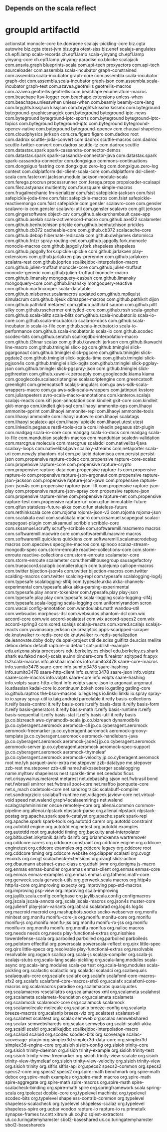 ## Depends on the scala reflect

groupId                            artifactId
========================================================================

actionstat                         monocle-core
be.doeraene                        scalajs-pickling-core
biz.cgta                           autowire
biz.cgta                           otest-jvm
biz.cgta                           otest-sjss
biz.enef                           scalajs-angulates
ch.epfl.lamp                       scala-records
ch.epfl.lamp                       scala-yinyang
ch.epfl.lamp                       yinyang-core
ch.epfl.lamp                       yinyang-paradise
co.blocke                          scalajack
com.ansvia.graph                   blueprints-scala
com.api-tech                       proxyactors
com.api-tech                       sourceloader
com.assembla.scala-incubator       graph-constrained
com.assembla.scala-incubator       graph-core
com.assembla.scala-incubator       graph-dot
com.assembla.scala-incubator       graph-json
com.assembla.scala-incubator       graph-test
com.azavea.geotrellis              geotrellis-macros
com.azavea.geotrellis              geotrellis
com.beachape                       enumeratum-macros
com.beachape                       ltsv-logger
com.beachape.extensions            unless-when
com.beachape.unlesswhen            unless-when
com.beamly                         beamly-core-lang
com.bryghts.kissjson               kissjson
com.bryghts.kissmx                 kissmx
com.byteground                     byteground-graphicsmagick
com.byteground                     byteground-iptc-news
com.byteground                     byteground-iptc-sports
com.byteground                     byteground-iptc-topics
com.byteground                     byteground-iptc
com.byteground                     byteground-opencv-native
com.byteground                     byteground-opencv
com.chuusai                        shapeless
com.cloudphysics                   jerkson
com.cra.figaro                     figaro
com.dadrox                         root
com.dadrox                         scuttle-joda-convert
com.dadrox                         scuttle-macros
com.dadrox                         scuttle-twitter-convert
com.dadrox                         scuttle-tz
com.dadrox                         scuttle
com.datastax.spark                 spark-cassandra-connector-demos
com.datastax.spark                 spark-cassandra-connector-java
com.datastax.spark                 spark-cassandra-connector
com.dongxiguo                      commons-continuations
com.dongxiguo                      fastring
com.dongxiguo                      zero-log
com.dongxiguo.zero-log             context
com.dslplatform                    dsl-client-scala-core
com.dslplatform                    dsl-client-scala
com.fasterxml.jackson.module       jackson-module-scala
com.ferega.procrun                 processrunner
com.ferega.props                   propsloader-scalaapi
com.filez.astyanax                 multientity
com.foursquare                     simple-macros
com.frugalmechanic                 fm-serializer
com.fsist                          safepickle-jackson
com.fsist                          safepickle-joda-time
com.fsist                          safepickle-macros
com.fsist                          safepickle-reactivemongo
com.fsist                          safepickle
com.gensler                        scalavro-core
com.gensler                        scalavro-io
com.gensler                        scalavro-util
com.gensler                        scalavro
com.gilt                           jerkson
com.gingersoftware                 object-csv
com.github.alexarchambault         case-app
com.github.aselab                  scala-activerecord-macro
com.github.axel22                  scalameter
com.github.benhutchison            prickle
com.github.benhutchison            prickles
com.github.cb372                   cacheable-core
com.github.cb372                   scalacache-core
com.github.debop                   hibernate-rediscala
com.github.dwhjames                datomisca
com.github.fntzr                   spray-routing-ext
com.github.japgolly.fork.monocle   monocle-macros
com.github.japgolly.fork.shapeless shapeless
com.github.japgolly.fork.upickle   upickle
com.github.jarlakxen               play-extensions
com.github.jarlakxen               play-prerender
com.github.jarlakxen               scalatra-rest
com.github.joprice                 scalikejdbc-interpolation-macro
com.github.julien-truffaut         monocle-core
com.github.julien-truffaut         monocle-generic
com.github.julien-truffaut         monocle-macro
com.github.limansky                mongoquery-casbah
com.github.limansky                mongoquery-core
com.github.limansky                mongoquery-reactive
com.github.martincooper            scala-datatable
com.github.misberner.scalamacros   updated
com.github.mpilquist               simulacrum
com.github.njeuk                   dbmapper-macros
com.github.pathikrit               dijon
com.github.pathikrit               metarest
com.github.pathikrit               sauron
com.github.piltt                   silky
com.github.rsschermer              entitytled-core
com.github.rssh                    scala-gopher
com.github.scala-blitz             scala-blitz
com.github.scala-incubator.io      scala-io-core
com.github.scala-incubator.io      scala-io-docs
com.github.scala-incubator.io      scala-io-file
com.github.scala-incubator.io      scala-io-performance
com.github.scala-incubator.io      scala-io
com.github.scodec                  scodec-bits
com.github.seratch                 scalikejdbc-interpolation-macro
com.github.t3hnar                  scalax
com.github.tkawachi                jerkson
com.github.tkawachi                line-macro
com.github.tminglei                slick-pg
com.github.tminglei                slick-pgargonaut
com.github.tminglei                slick-pgcore
com.github.tminglei                slick-pgdate2
com.github.tminglei                slick-pgjoda-time
com.github.tminglei                slick-pgjson4s
com.github.tminglei                slick-pgjts
com.github.tminglei                slick-pgplay-json
com.github.tminglei                slick-pgspray-json
com.github.tminglei                slick-pgthreeten
com.github.xuwei-k                 zeroapply
com.googlecode.kiama               kiama
com.googlecode.scalascriptengine   scalascriptengine
com.greencatsoft                   greenlight
com.greencatsoft                   scalajs-angulars
com.gu                             aws-sdk-scala-wrappers-macro
com.gu                             aws-sdk-scala-wrappers
com.jatinpuri                      kvstore
com.julianpeeters                  avro-scala-macro-annotations
com.kanterov.scalajs               scalajs-reacts
com.kifi                           json-annotation
com.kindleit                       gkit-core
com.kindleit                       gkit-mongo
com.kindleit                       gkit-sql
com.lihaoyi                        ammonite-ops
com.lihaoyi                        ammonite-pprint
com.lihaoyi                        ammonite-repl
com.lihaoyi                        ammonite-tools
com.lihaoyi                        ammonite
com.lihaoyi                        autowire
com.lihaoyi                        scalatags
com.lihaoyi                        scalatex-api
com.lihaoyi                        upickle
com.lihaoyi.utest                  utest
com.linkedin.pegasus               restli-tools-scala
com.linkedin.pegasus               sbt-plugin
com.madgag                         scala-io-core
com.madgag                         scala-io-docs
com.madgag                         scala-io-file
com.mandubian                      scaledn-macros
com.mandubian                      scaledn-validation
com.marcgrue                       molecule
com.marcgrue                       scaladci
com.nativelibs4java                scalaxy-loops
com.nativelibs4java                scalaxy-streams
com.netaporter                     scala-uri
com.newzly                         phantom-dsl
com.pellucid                       datomisca
com.persist                        persist-json
com.propensive                     rapture-codec
com.propensive                     rapture-core-scalaz
com.propensive                     rapture-core
com.propensive                     rapture-crypto
com.propensive                     rapture-data
com.propensive                     rapture-fs
com.propensive                     rapture-io
com.propensive                     rapture-json-argonaut
com.propensive                     rapture-json-jackson
com.propensive                     rapture-json-jawn
com.propensive                     rapture-json-json4s
com.propensive                     rapture-json-lift
com.propensive                     rapture-json-play
com.propensive                     rapture-json-spray
com.propensive                     rapture-json
com.propensive                     rapture-mime
com.propensive                     rapture-net
com.propensive                     rapture-test
com.propensive                     rapture-uri
com.qifun                          immutable-future
com.qifun                          stateless-future-akka
com.qifun                          stateless-future
com.rethinkscala                   core
com.rojoma                         rojoma-json-v3
com.rojoma                         rojoma-json
com.scalakata                      eval
com.scalakata                      macro
com.sksamuel.scapegoat             scalac-scapegoat-plugin
com.sksamuel.scribble              scribble-core
com.sksamuel.scruffy               scruffy-scribble
com.softwaremill.macmemo           macros
com.softwaremill.macwire           core
com.softwaremill.macwire           macros
com.softwaremill.quicklens         quicklens
com.softwaremill.scalamacrodebug   macros
com.specdevs                       specgine-macros
com.spinoco                        scalaz-stream-mongodb-spec
com.storm-enroute                  reactive-collections-core
com.storm-enroute                  reactive-collections
com.storm-enroute                  scalameter-core
com.storm-enroute                  scalameter
com.themillhousegroup              sausagefactory
com.trueaccord.scalapb             compilerplugin
com.tuplejump                      calliope-macros
com.twitter                        bijection-json4s
com.twitter                        bijection-macros
com.twitter                        scalding-macros
com.twitter                        scalding-repl
com.typesafe                       scalalogging-log4j
com.typesafe                       scalalogging-slf4j
com.typesafe.akka                  akka-channels-experimental
com.typesafe.akka                  akka-parsing-experimental
com.typesafe.play                  anorm-tokenizer
com.typesafe.play                  play-json
com.typesafe.play                  play
com.typesafe.scala-logging         scala-logging-slf4j
com.typesafe.scala-logging         scala-logging
com.uniformlyrandom                scron
com.wacai                          config-annotation
com.wandoulabs.math                wandou-util
com.websudos                       morpheus-dsl
com.websudos                       phantom-dsl
com.wix                            accord-core
com.wix                            accord-scalatest
com.wix                            accord-specs2
com.wix                            accord-spring3
com.xored.scalajs                  scalajs-reacts
com.xored.scalajs                  scalajs-reacts
com.yuvimasory                     jerkson
de.crealytics                      apps-scaripped-scraper
de.knutwalker                      rx-redis-core
de.knutwalker                      rx-redis-serialization
de.leanovate.doby                  doby
de.opal-project                    util
de.sciss                           guiflitz
de.sciss                           mellite
debox                              debox
default                            rapture-io
default                            sbt-publish-example
edu.arizona.sista                  processors
edu.berkeley.cs                    chisel
edu.berkeley.cs.shark              shark
eu.fakod                           neo4j-scala
eu.inn                             binders-core
fi.reaktor                         sqltyped
fr.apyx                            ts2scala-macros
info.akshaal                       macros
info.sumito3478                    saare-core-macros
info.sumito3478                    saare-core
info.sumito3478                    saare-hashing
info.sumito3478                    saare-http-client
info.sumito3478                    saare-json
info.volpts                        saare-core-macros
info.volpts                        saare-core
info.volpts                        saare-hashing
info.volpts                        saare-http-client
info.volpts                        saare-json
io.argonaut                        argonaut
io.atlassian                       kadai-core
io.continuum.bokeh                 core
io.gatling                         gatling-core
io.github.raptros                  the-bson-macros
io.legs                            legs
io.linkki                          linkki
io.spray                           spray-io
io.spray                           spray-util
io.taig.android                    parcelable
it.reify                           basis-collections
it.reify                           basis-control
it.reify                           basis-core
it.reify                           basis-data
it.reify                           basis-form
it.reify                           basis-generators
it.reify                           basis-math
it.reify                           basis-runtime
it.reify                           basis-sequential
it.reify                           basis-stat
it.reify                           basis-util
it.reify                           basis
jp.co.bizreach                     aws-dynamodb-scala
jp.co.bizreach                     dynamodb4s
jp.co.cyberagent.aeromock          aeromock-cli
jp.co.cyberagent.aeromock          aeromock-freemarker
jp.co.cyberagent.aeromock          aeromock-groovy-template
jp.co.cyberagent.aeromock          aeromock-handlebars-java
jp.co.cyberagent.aeromock          aeromock-jade4j
jp.co.cyberagent.aeromock          aeromock-server
jp.co.cyberagent.aeromock          aeromock-spec-support
jp.co.cyberagent.aeromock          aeromock-thymeleaf
jp.co.cyberagent.aeromock          aeromock-velocity
jp.co.cyberagent.aeromock          root
me.lyh                             parquet-avro-extra
me.stepover                        zzb-datatype
me.stepover                        zzb-rest
me.stepover                        zzb-util
name.heikoseeberger                scalalogging
name.myltsev                       shapelesss
nest                               sparkle-time
net.ceedubs                        ficus
net.crispywalrus.metarest          metarest
net.debasishg                      sjson
net.fwbrasil                       bond
net.fwbrasil                       smirror
net.fwbrasil                       zoot-core
net.maffoo                         jsonquote-core
net.s_mach                         codetools-core
net.sandrogrzicic                  scalabuff-compiler
net.sandrogrzicic                  scalabuff-runtime
net.vidageek                       jaview-core
net.virtual-void                   speed
net.walend                         graph4scalasemirings
net.walend                         scalagraphminimizer
oncue                              remotely-core
org.allenai.common                 common-pipeline
org.allenai.nlpstack               nlpstack-parse
org.allenai.nlpstack               nlpstack-postag
org.apache.spark                   spark-catalyst
org.apache.spark                   spark-repl
org.apache.spark                   spark-tools
org.autotdd                        carers
org.autotdd                        constraint
org.autotdd                        engine
org.autotdd                        enginetest
org.autotdd                        examples
org.autotdd                        root
org.autotdd                        timing
org.backuity                       ansi-interpolator
org.bitbucket.inkytonik.dsinfo     dsinfo
org.brianmckenna                   wartremover
org.cddcore                        carers
org.cddcore                        constraint
org.cddcore                        engine
org.cddcore                        enginetest
org.cddcore                        examples
org.cddcore                        legacy
org.cddcore                        root
org.cddcore                        timing
org.cddcore                        website
org.clapper                        scalasti
org.cvogt                          records
org.cvogt                          scalacheck-extensions
org.cvogt                          slick-action
org.dbaumann                       abstract-case-class
org.ddahl                          jvmr
org.denigma                        js-macro
org.enmas                          enmas-bundler
org.enmas                          enmas-client
org.enmas                          enmas-core
org.enmas                          enmas-examples
org.enmas                          enmas
org.fathens                        math-core
org.gerweck.scala                  gerweck-utils
org.gerweck.scala                  macros
org.http4s                         http4s-core
org.improving                      expecty
org.improving                      psp-std-macros
org.improving                      psp-view
org.improving                      scala-improving
org.jaylib.scala.config            configbase
org.jaylib.scala.config            configmacros
org.jscala                         jscala-annots
org.jscala                         jscala-macros
org.json4s                         muster-core
org.julienrf                       play-json-variants
org.labrad                         scalabrad
org.log4s                          log4s
org.macroid                        macroid
org.mashupbots.socko               socko-webserver
org.monifu                         minitest
org.monifu                         monifu-core-js
org.monifu                         monifu-core
org.monifu                         monifu-js
org.monifu                         monifu-jss
org.monifu                         monifu-rx-jss
org.monifu                         monifu-rx
org.monifu                         monifu
org.monifu                         monifus
org.nalloc                         macros
org.needs                          needs
org.needs                          play-functional-extras
org.nisshiee                       towerdefense-scala
org.parboiled                      parboiled
org.parboiled                      parboileds
org.pelotom                        effectful
org.powerscala                     powerscala-reflect
org.qirx                           little-spec
org.qirx                           little-specs
org.resolvable                     play-functional-extras
org.resolvable                     resolvable
org.rogach                         scallop
org.scala-js                       scalajs-compiler
org.scala-js                       scalajs-stubs
org.scala-lang                     scala-pickling
org.scala-lang.modules             scala-async
org.scala-lang.modules             scala-partest
org.scala-lang.modules             scala-pickling
org.scalactic                      scalactic
org.scaladci                       scaladci
org.scalaequals                    scalaequals-core
org.scalafx                        scalafx
org.scalafx                        scalafxml-core-macros-sfx2
org.scalafx                        scalafxml-core-macros-sfx8
org.scalafx                        scalafxml-core-macros
org.scalamacros                    paradise
org.scalamacros                    quasiquotes
org.scalamacros                    resetallattrs
org.scalamacros                    xml
org.scalameta                      scalahost
org.scalameta                      scalameta-foundation
org.scalameta                      scalameta
org.scalamock                      scalamock-core
org.scalamock                      scalamock
org.scalamolecule                  molecule
org.scalanlp                       breeze-config
org.scalanlp                       breeze-macros
org.scalanlp                       breeze-viz
org.scalatest                      scalatest-all
org.scalatest                      scalatest
org.scalax                         semweb
org.scalax                         semwebshared
org.scalax                         semwebshareds
org.scalax                         semwebs
org.scaldi                         scaldi-akka
org.scaldi                         scaldi
org.scalikejdbc                    scalikejdbc-interpolation-macro
org.scaloid                        scaloid
org.scodec                         scodec-bits
org.scoverage                      scalac-scoverage-plugin
org.simplex3d                      simplex3d-data-core
org.simplex3d                      simplex3d-engine-core
org.sisioh                         sisioh-config
org.sisioh                         trinity-core
org.sisioh                         trinity-daemon
org.sisioh                         trinity-example
org.sisioh                         trinity-test
org.sisioh                         trinity-view-freemarker
org.sisioh                         trinity-view-scalate
org.sisioh                         trinity-view-thymeleaf
org.sisioh                         trinity-view-velocity
org.sisioh                         trinity-view
org.sisioh                         trinity
org.slf4s                          slf4s-api
org.specs2                         specs2-common
org.specs2                         specs2-core
org.specs2                         specs2
org.spire-math                     benchmark
org.spire-math                     debox
org.spire-math                     examples
org.spire-math                     macros
org.spire-math                     spire-aggregate
org.spire-math                     spire-macros
org.spire-math                     spire-scalacheck-binding
org.spire-math                     spire
org.springframework.scala          spring-scala
org.tpolecat                       doobie-core
org.typelevel                      machinist
org.typelevel                      scodec-bits
org.typelevel                      shapeless-contrib-common
org.typelevel                      shapeless-scalacheck
org.typelevel                      shapeless-scalaz
org.typelevel                      shapeless-spire
org.uqbar                          voodoo
rapture-io                         rapture-io
ru.primetalk                       synapse-frames
tv.cntt                            xitrum
uk.co.jhc                          sqlest-extractors
uk.co.turingatemyhamster           sbol2-baseshared
uk.co.turingatemyhamster           sbol2-baseshareds